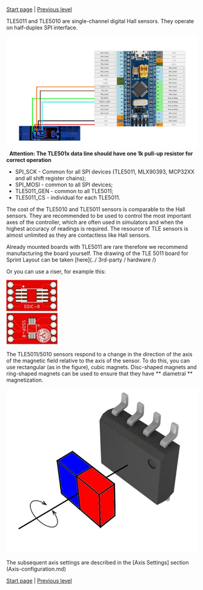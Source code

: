 


[Start page](../README.md) | [Previous level](Axes-connection.md)

TLE5011 and TLE5010 are single-channel digital Hall sensors. They operate on half-duplex SPI interface.

![](../images/A1.1.jpg)
 
**Attention: The TLE501x data line should have one 1k pull-up resistor for correct operation**

* SPI_SCK - Common for all SPI devices (TLE5011, MLX90393, MCP32XX and all shift register chains);
* SPI_MOSI - common to all SPI devices;
* TLE5011_GEN - common to all TLE5011;
* TLE5011_CS - individual for each TLE5011.

The cost of the TLE5010 and TLE5011 sensors is comparable to the Hall sensors. They are recommended to be used to control the most important axes of the controller, which are often used in simulators and when the highest accuracy of readings is required. The resource of TLE sensors is almost unlimited as they are contactless like Hall sensors.

Already mounted boards with TLE5011 are rare therefore we recommend manufacturing the board yourself. The drawing of the TLE 5011 board for Sprint Layout can be taken [here](../ 3rd-party / hardware /)

Or you can use a riser, for example this:

![](../images/SO-8.jpg)

The TLE5011/5010 sensors respond to a change in the direction of the axis of the magnetic field relative to the axis of the sensor. To do this, you can use rectangular (as in the figure), cubic magnets. Disc-shaped magnets and ring-shaped magnets can be used to ensure that they have ** diametral ** magnetization.

![](../images/A1.1.1.jpg)

The subsequent axis settings are described in the [Axis Settings] section (Axis-configuration.md)


[Start page](../README.md) | [Previous level](Axes-connection.md)


